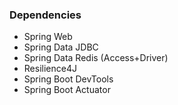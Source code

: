 ### Dependencies

* Spring Web
* Spring Data JDBC
* Spring Data Redis (Access+Driver)
* Resilience4J
* Spring Boot DevTools
* Spring Boot Actuator

